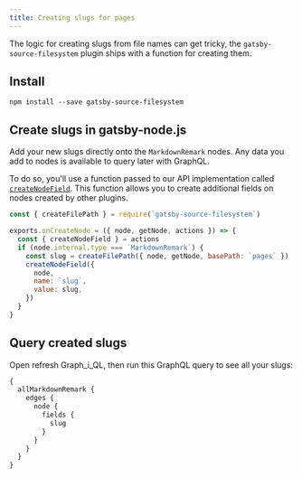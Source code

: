 ```yaml
---
title: Creating slugs for pages
---
```


The logic for creating slugs from file names can get tricky, the `gatsby-source-filesystem` plugin ships with a function for creating them.

## Install

`npm install --save gatsby-source-filesystem`

## Create slugs in gatsby-node.js

Add your new slugs directly onto the `MarkdownRemark` nodes. Any data you add to nodes is available to query later with GraphQL.

To do so, you'll use a function passed to our API implementation called [`createNodeField`](/docs/bound-action-creators/#createNodeField). This function allows you to create additional fields on nodes created by other plugins.

```javascript{3,4,6-11}:title=gatsby-node.js
const { createFilePath } = require(`gatsby-source-filesystem`)

exports.onCreateNode = ({ node, getNode, actions }) => {
  const { createNodeField } = actions
  if (node.internal.type === `MarkdownRemark`) {
    const slug = createFilePath({ node, getNode, basePath: `pages` })
    createNodeField({
      node,
      name: `slug`,
      value: slug,
    })
  }
}
```

## Query created slugs

Open refresh Graph_i_QL, then run this GraphQL query to see all your slugs:

```graphql
{
  allMarkdownRemark {
    edges {
      node {
        fields {
          slug
        }
      }
    }
  }
}
```
